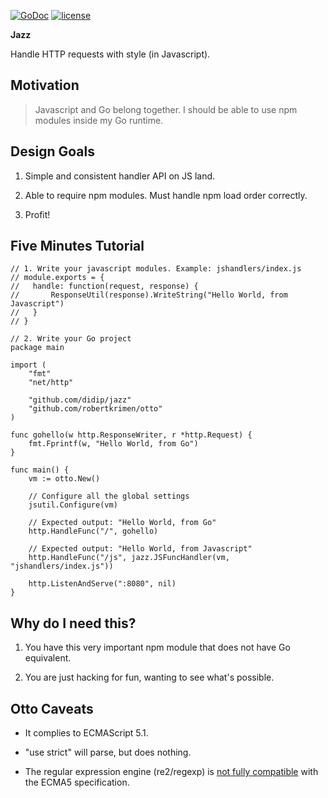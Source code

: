 [![GoDoc](https://godoc.org/github.com/didip/jazz?status.svg)](http://godoc.org/github.com/didip/jazz)
[![license](http://img.shields.io/badge/license-MIT-red.svg?style=flat)](https://raw.githubusercontent.com/didip/jazz/master/LICENSE.md)

**Jazz**

Handle HTTP requests with style (in Javascript).


## Motivation

> Javascript and Go belong together. I should be able to use npm modules inside my Go runtime.


## Design Goals

1. Simple and consistent handler API on JS land.

2. Able to require npm modules. Must handle npm load order correctly.

3. Profit!


## Five Minutes Tutorial

```
// 1. Write your javascript modules. Example: jshandlers/index.js
// module.exports = {
// 	 handle: function(request, response) {
//	 	 ResponseUtil(response).WriteString("Hello World, from Javascript")
//	 }
// }

// 2. Write your Go project
package main

import (
	"fmt"
	"net/http"

	"github.com/didip/jazz"
	"github.com/robertkrimen/otto"
)

func gohello(w http.ResponseWriter, r *http.Request) {
	fmt.Fprintf(w, "Hello World, from Go")
}

func main() {
	vm := otto.New()

	// Configure all the global settings
	jsutil.Configure(vm)

	// Expected output: "Hello World, from Go"
	http.HandleFunc("/", gohello)

	// Expected output: "Hello World, from Javascript"
	http.HandleFunc("/js", jazz.JSFuncHandler(vm, "jshandlers/index.js"))

	http.ListenAndServe(":8080", nil)
}
```


## Why do I need this?

1. You have this very important npm module that does not have Go equivalent.

2. You are just hacking for fun, wanting to see what's possible.


## Otto Caveats

* It complies to ECMAScript 5.1.

* "use strict" will parse, but does nothing.

* The regular expression engine (re2/regexp) is [not fully compatible](https://github.com/robertkrimen/otto#regular-expression-incompatibility) with the ECMA5 specification.
